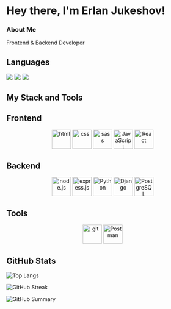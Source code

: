 # Hey there, I'm Erlan Jukeshov!

### About Me
  Frontend & Backend Developer


## Languages  
<span style="font-size: 18px;">
  <img src="https://img.shields.io/badge/-Russian_Native-blue?style=for-the-badge&logo=russia&logoColor=white">
  <img src="https://img.shields.io/badge/-English_B2-blue?style=for-the-badge&logo=united-kingdom&logoColor=white">
  <img src="https://img.shields.io/badge/-German_B1-blue?style=for-the-badge&logo=germany&logoColor=white">
</span>



## My Stack and Tools
## Frontend
<p align="center">
  <img src="https://cdn.jsdelivr.net/gh/devicons/devicon/icons/html5/html5-original.svg" width="50" height="50" title="html"/>
  <img src="https://cdn.jsdelivr.net/gh/devicons/devicon/icons/css3/css3-original.svg" width="50" height="50" title="css"/>
  <img src="https://cdn.jsdelivr.net/gh/devicons/devicon/icons/sass/sass-original.svg" width="50" height="50" title="sass"/>
  <img src="https://cdn.jsdelivr.net/gh/devicons/devicon/icons/javascript/javascript-original.svg" width="50" height="50" title="JavaScript"/>
<!--   <img src="https://upload.wikimedia.org/wikipedia/commons/d/d5/Tailwind_CSS_Logo.svg" width="50" height="50" title="tailwind"/> -->
<!--   <img src="https://cdn.jsdelivr.net/gh/devicons/devicon/icons/bootstrap/bootstrap-original.svg" width="50" height="50" title="bootstrap"/> -->
  <img src="https://cdn.jsdelivr.net/gh/devicons/devicon/icons/react/react-original.svg" width="50" height="50" title="React"/>
<!--   <img src="https://cdn.jsdelivr.net/gh/devicons/devicon/icons/vuejs/vuejs-original.svg" width="50" height="50" title="vue.js"/> -->
<!--   <img src="https://cdn.jsdelivr.net/gh/devicons/devicon/icons/angularjs/angularjs-original.svg" width="50" height="50" title="angular"/> -->
<!--   <img src="https://cdn.jsdelivr.net/gh/devicons/devicon/icons/svelte/svelte-original.svg" width="50" height="50" title="svelte"/> -->
<!--   <img src="https://cdn.jsdelivr.net/gh/devicons/devicon/icons/redux/redux-original.svg" width="50" height="50" title="redux"/> -->
<!--   <img src="https://cdn.jsdelivr.net/gh/devicons/devicon/icons/nextjs/nextjs-original.svg" width="50" height="50" title="next.js"/> -->
<!--   <img src="https://cdn.jsdelivr.net/gh/devicons/devicon/icons/bem/bem-original.svg" width="50" height="50" "background-color: white"/> -->
<!--   <img src="https://cdn.jsdelivr.net/gh/devicons/devicon/icons/webpack/webpack-original.svg" width="50" height="50" title="webpack"/> -->
</p>

## Backend
<p align="center">
  <img src="https://upload.wikimedia.org/wikipedia/commons/d/d9/Node.js_logo.svg" width="50" height="50" title="node.js"/>
  <img src="https://logowik.com/content/uploads/images/express-js1720895487.logowik.com.webp" width="50" height="50" title="express.js"/>
<!--   <img src="https://upload.wikimedia.org/wikipedia/commons/a/a8/NestJS.svg" width="50" title="nest.js"/> -->
  <img src="https://cdn.jsdelivr.net/gh/devicons/devicon/icons/python/python-original.svg" width="50" height="50" title="Рython"/>
  <img src="https://cdn.jsdelivr.net/gh/devicons/devicon/icons/django/django-plain.svg" width="50" height="50" title="Django"/>
  <img src="https://cdn.jsdelivr.net/gh/devicons/devicon/icons/postgresql/postgresql-original.svg" width="50" height="50" title="РostgreSQL"/>
</p>

## Tools
<p align="center">
  <img src="https://cdn.jsdelivr.net/gh/devicons/devicon/icons/git/git-original.svg" width="50" height="50" title="git"/>
  <img src="https://cdn.jsdelivr.net/gh/devicons/devicon/icons/postman/postman-original.svg" width="50" height="50" title="Postman"/>
<!--   <img src="https://cdn.jsdelivr.net/gh/devicons/devicon/icons/notion/notion-original.svg" width="50" height="50" title="notion"/> -->
</p>

## GitHub Stats
![Top Langs](https://github-readme-stats.vercel.app/api/top-langs/?username=jukeshov-erlan&layout=compact&theme=radical)

![GitHub Streak](https://streak-stats.demolab.com?user=jukeshov-erlan&theme=radical)

![GitHub Summary](https://github-profile-summary-cards.vercel.app/api/cards/profile-details?username=jukeshov-erlan&theme=radical)

